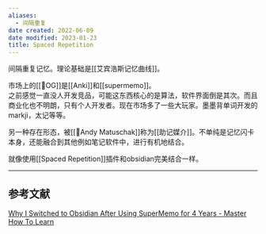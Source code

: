 ```yaml
---
aliases:
  - 间隔重复
date created: 2022-06-09
date modified: 2023-01-23
title: Spaced Repetition
---
```


间隔重复记忆。理论基础是[[艾宾浩斯记忆曲线]]。

市场上的[[🐤OG]]是[[Anki]]和[[supermemo]]。  
之前感觉一直没人开发竞品，可能这东西核心的是算法，软件界面倒是其次。而且商业化也不明朗，只有个人开发者。现在市场多了一些大玩家。墨墨背单词开发的markji，太记等等。

另一种存在形态，被[[🧑Andy Matuschak]]称为[[助记媒介]]。不单纯是记忆闪卡本身，还能融合到其他例如笔记软件中，进行有机地结合。

就像使用[[Spaced Repetition]]插件和obsidian完美结合一样。

---

## 参考文献

[Why I Switched to Obsidian After Using SuperMemo for 4 Years - Master How To Learn](https://www.masterhowtolearn.com/2022-08-05-why-i-switched-to-obsidian-after-using-supermemo-for-4-years/)

